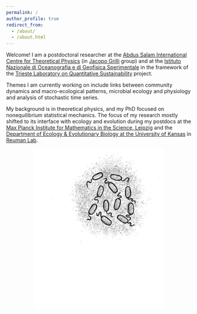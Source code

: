 ```yaml
---
permalink: /
author_profile: true
redirect_from: 
  - /about/
  - /about.html
---
```


Welcome! I am a postdoctoral researcher at the [Abdus Salam International Centre for Theoretical Physics](https://www.ictp.it/) (in [Jacopo Grilli](https://jacopogrilli.github.io/) group) and at the [Istituto Nazionale di Oceanografia e di Geofisica Sperimentale](https://www.ogs.it/it) in the framework of the [Trieste Laboratory on Quantitative Sustainability](https://fondazioneinternazionale.org/tlqs-en/) project.

Themes I am currently working on include links between community dynamics and macro-ecological patterns, microbial ecology and physiology and analysis of stochastic time series.

My background is in theoretical physics, and my PhD focused on nonequilibrium statistical mechanics.
The focus of my research mostly shifted to its interface with ecology and evolution during my postdocs
at the [Max Planck Institute for Mathematics in the Science, Leipzig](https://www.mis.mpg.de/) and the [Department of Ecology & Evolutionary Biology at the University of Kansas](https://biosurvey.ku.edu/people/onofrio-mazzarisi)
in [Reuman Lab](https://reumanlab.ku.edu/).

<div style="width:70%; margin: auto;">

![](/images/20240626_230013.png )
